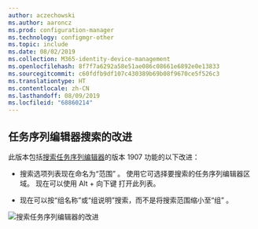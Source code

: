 ```yaml
---
author: aczechowski
ms.author: aaroncz
ms.prod: configuration-manager
ms.technology: configmgr-other
ms.topic: include
ms.date: 08/02/2019
ms.collection: M365-identity-device-management
ms.openlocfilehash: 8f7f7a6292a58e51ae086c08661e6892e0e13833
ms.sourcegitcommit: c60fdfb9df107c430389b69b08f9670ce5f526c3
ms.translationtype: HT
ms.contentlocale: zh-CN
ms.lasthandoff: 08/09/2019
ms.locfileid: "68860214"
---
```

## <a name="bkmk_tssearch"></a> 任务序列编辑器搜索的改进

<!--4621085-->

此版本包括[搜索任务序列编辑器](/sccm/core/get-started/2019/technical-preview-1907#bkmk_tsedit)的版本 1907 功能的以下改进：

- 搜索选项列表现在命名为“范围”  。 使用它可选择要搜索的任务序列编辑器区域。 现在可以使用 Alt   + 向下键  打开此列表。

- 现在可以按“组名称”或“组说明”搜索，而不是将搜索范围缩小至“组”    。

![搜索任务序列编辑器的改进](../../media/4621085-task-sequence-search-1908.png)
